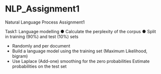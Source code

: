 NLP_Assignment1
=====================

Natural Language Process Assignment1

Task1: Language modelling
● Calculate the perplexity of the corpus
● Split in training (90%) and test (10%) sets
  - Randomly and per document
  - Build a language model using the training set (Maximum Likelihood, bigram)
  - Use Laplace (Add-one) smoothing for the zero probabilities Estimate probabilities on the test set

